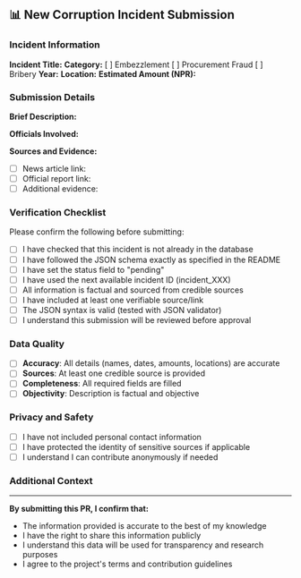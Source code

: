 ## 📊 New Corruption Incident Submission

### Incident Information
**Incident Title:** 
**Category:** [ ] Embezzlement [ ] Procurement Fraud [ ] Bribery
**Year:** 
**Location:** 
**Estimated Amount (NPR):** 

### Submission Details
**Brief Description:**
<!-- Provide a 2-3 sentence summary of the corruption incident -->

**Officials Involved:**
<!-- List names and positions of officials implicated -->

**Sources and Evidence:**
<!-- List your sources (news articles, reports, documents) -->
- [ ] News article link: 
- [ ] Official report link: 
- [ ] Additional evidence: 

### Verification Checklist
Please confirm the following before submitting:

- [ ] I have checked that this incident is not already in the database
- [ ] I have followed the JSON schema exactly as specified in the README
- [ ] I have set the status field to "pending"
- [ ] I have used the next available incident ID (incident_XXX)
- [ ] All information is factual and sourced from credible sources
- [ ] I have included at least one verifiable source/link
- [ ] The JSON syntax is valid (tested with JSON validator)
- [ ] I understand this submission will be reviewed before approval

### Data Quality
- [ ] **Accuracy**: All details (names, dates, amounts, locations) are accurate
- [ ] **Sources**: At least one credible source is provided
- [ ] **Completeness**: All required fields are filled
- [ ] **Objectivity**: Description is factual and objective

### Privacy and Safety
- [ ] I have not included personal contact information
- [ ] I have protected the identity of sensitive sources if applicable
- [ ] I understand I can contribute anonymously if needed

### Additional Context
<!-- Any additional information that might help reviewers understand the submission -->

---

**By submitting this PR, I confirm that:**
- The information provided is accurate to the best of my knowledge
- I have the right to share this information publicly
- I understand this data will be used for transparency and research purposes
- I agree to the project's terms and contribution guidelines

